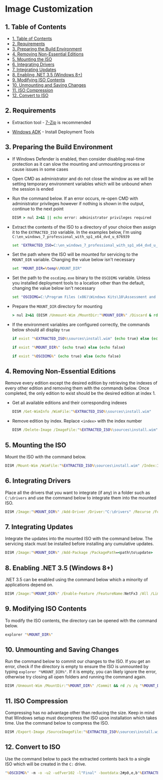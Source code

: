 <h1 id="image-customization">Image Customization</h1>

<h2 id="table-of-contents">1. Table of Contents</h2>

- [1. Table of Contents](#table-of-contents)
- [2. Requirements](#requirements)
- [3. Preparing the Build Environment](#preparing-the-build-environment)
- [4. Removing Non-Essential Editions](#removing-non-essential-editions)
- [5. Mounting the ISO](#mounting-the-iso)
- [6. Integrating Drivers](#integrating-drivers)
- [7. Integrating Updates](#integrating-updates)
- [8. Enabling .NET 3.5 (Windows 8+)](#enabling-net-35-windows-8)
- [9. Modifying ISO Contents](#modifying-iso-contents)
- [10. Unmounting and Saving Changes](#unmounting-and-saving-changes)
- [11. ISO Compression](#iso-compression)
- [12. Convert to ISO](#convert-to-iso)

<h2 id="requirements">2. Requirements</h2>

- Extraction tool - [7-Zip](https://www.7-zip.org) is recommended

- [Windows ADK](https://docs.microsoft.com/en-us/windows-hardware/get-started/adk-install) - Install Deployment Tools

<h2 id="preparing-the-build-environment">3. Preparing the Build Environment</h2>

- If Windows Defender is enabled, then consider disabling real-time protection as it can slow the mounting and unmounting process or cause issues in some cases

- Open CMD as administrator and do not close the window as we will be setting temporary environment variables which will be unbound when the session is ended

- Run the command below. If an error occurs, re-open CMD with administrator privileges however if nothing is shown in the output, continue to the next point

    ```bat
    DISM > nul 2>&1 || echo error: administrator privileges required
    ```

- Extract the contents of the ISO to a directory of your choice then assign it to the ``EXTRACTED_ISO`` variable. In the examples below, I'm using ``C:\en_windows_7_professional_with_sp1_x64_dvd_u_676939``

    ```bat
    set "EXTRACTED_ISO=C:\en_windows_7_professional_with_sp1_x64_dvd_u_676939"
    ```

- Set the path where the ISO will be mounted for servicing to the ``MOUNT_DIR`` variable. Changing the value below isn't necessary

    ```bat
    set "MOUNT_DIR=%temp%\MOUNT_DIR"
    ```

- Set the path to the ``oscdimg.exe`` binary to the ``OSCDIMG`` variable. Unless you installed deployment tools to a location other than the default, changing the value below isn't necessary

    ```bat
    set "OSCDIMG=C:\Program Files (x86)\Windows Kits\10\Assessment and Deployment Kit\Deployment Tools\amd64\Oscdimg\oscdimg.exe"
    ```

- Prepare the ``MOUNT_DIR`` directory for mounting

    ```bat
    > nul 2>&1 (DISM /Unmount-Wim /MountDir:"%MOUNT_DIR%" /Discard & rd /s /q "%MOUNT_DIR%" & mkdir "%MOUNT_DIR%")
    ```

- If the environment variables are configured correctly, the commands below should all display ``true``

    ```bat
    if exist "%EXTRACTED_ISO%\sources\install.wim" (echo true) else (echo false)
    ```

    ```bat
    if exist "%MOUNT_DIR%" (echo true) else (echo false)
    ```

    ```bat
    if exist "%OSCDIMG%" (echo true) else (echo false)
    ```

<h2 id="removing-non-essential-editions">4. Removing Non-Essential Editions</h2>

Remove every edition except the desired edition by retrieving the indexes of every other edition and removing them with the commands below. Once completed, the only edition to exist should be the desired edition at index 1.

- Get all available editions and their corresponding indexes

    ```bat
    DISM /Get-WimInfo /WimFile:"%EXTRACTED_ISO%\sources\install.wim"
    ```

- Remove edition by index. Replace ``<index>`` with the index number

    ```bat
    DISM /Delete-Image /ImageFile:"%EXTRACTED_ISO%\sources\install.wim" /Index:<index>
    ```

<h2 id="mounting-the-iso">5. Mounting the ISO</h2>

Mount the ISO with the command below.

```bat
DISM /Mount-Wim /WimFile:"%EXTRACTED_ISO%\sources\install.wim" /Index:1 /MountDir:"%MOUNT_DIR%"
```

<h2 id="integrating-drivers">6. Integrating Drivers</h2>

Place all the drivers that you want to integrate (if any) in a folder such as ``C:\drivers`` and use the command below to integrate them into the mounted ISO.

```bat
DISM /Image:"%MOUNT_DIR%" /Add-Driver /Driver:"C:\drivers" /Recurse /ForceUnsigned
```

<h2 id="integrating-updates">7. Integrating Updates</h2>

Integrate the updates into the mounted ISO with the command below. The servicing stack must be installed before installing any cumulative updates.

```bat
DISM /Image:"%MOUNT_DIR%" /Add-Package /PackagePath=<path\to\update>
```

<h2 id="enabling-net-35-windows-8">8. Enabling .NET 3.5 (Windows 8+)</h2>

.NET 3.5 can be enabled using the command below which a minority of applications depend on.

```bat
DISM /Image:"%MOUNT_DIR%" /Enable-Feature /FeatureName:NetFx3 /All /LimitAccess /Source:"%EXTRACTED_ISO%\sources\sxs"
```

<h2 id="modifying-iso-contents">9. Modifying ISO Contents</h2>

To modify the ISO contents, the directory can be opened with the command below.

```bat
explorer "%MOUNT_DIR%"
```

<h2 id="unmounting-and-saving-changes">10. Unmounting and Saving Changes</h2>

Run the command below to commit our changes to the ISO. If you get an error, check if the directory is empty to ensure the ISO is unmounted by typing ``explorer "%MOUNT_DIR%"``. If it is empty, you can likely ignore the error, otherwise try closing all open folders and running the command again.

```bat
DISM /Unmount-Wim /MountDir:"%MOUNT_DIR%" /Commit && rd /s /q "%MOUNT_DIR%"
```

<h2 id="iso-compression">11. ISO Compression</h2>

Compressing has no advantage other than reducing the size. Keep in mind that Windows setup must decompress the ISO upon installation which takes time. Use the command below to compress the ISO.

```bat
DISM /Export-Image /SourceImageFile:"%EXTRACTED_ISO%\sources\install.wim" /SourceIndex:1 /DestinationImageFile:"%EXTRACTED_ISO%\sources\install.esd" /Compress:recovery /CheckIntegrity && del /f /q "%EXTRACTED_ISO%\sources\install.wim"
```

<h2 id="convert-to-iso">12. Convert to ISO</h2>

Use the command below to pack the extracted contents back to a single ISO which will be created in the ``C:`` drive.

```bat
"%OSCDIMG%" -m -o -u2 -udfver102 -l"Final" -bootdata:2#p0,e,b"%EXTRACTED_ISO%\boot\etfsboot.com"#pEF,e,b"%EXTRACTED_ISO%\efi\microsoft\boot\efisys.bin" "%EXTRACTED_ISO%" "C:\Final.iso"
```
